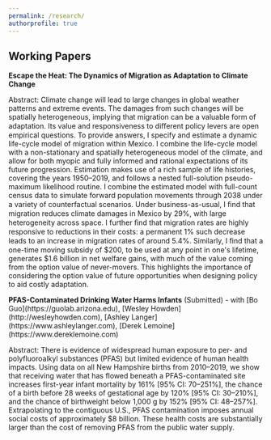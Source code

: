 ```yaml
---
permalink: /research/
authorprofile: true
---
```



<h2>Working Papers</h2>
<b>Escape the Heat: The Dynamics of Migration as Adaptation to Climate Change</b>  
  <p>Abstract: Climate change will lead to large changes in global weather patterns and extreme events. The damages from
such changes will be spatially heterogeneous, implying that migration can be a valuable form of adaptation.
Its value and responsiveness to diﬀerent policy levers are open empirical questions. To provide answers, I
specify and estimate a dynamic life-cycle model of migration within Mexico. I combine the life-cycle model
with a non-stationary and spatially heterogeneous model of the climate, and allow for both myopic and fully
informed and rational expectations of its future progression. Estimation makes use of a rich sample of life
histories, covering the years 1950–2019, and follows a nested full-solution pseudo-maximum likelihood
routine. I combine the estimated model with full-count census data to simulate forward population
movements through 2038 under a variety of counterfactual scenarios. Under business-as-usual, I ﬁnd that
migration reduces climate damages in Mexico by 29%, with large heterogeneity across space. I further ﬁnd
that migration rates are highly responsive to reductions in their costs: a permanent 1% such decrease leads to
an increase in migration rates of around 5.4%. Similarly, I ﬁnd that a one-time moving subsidy of $200, to
be used at any point in one's lifetime, generates $1.6 billion in net welfare gains, with much of the value
coming from the option value of never-movers. This highlights the importance of considering the option
value of future opportunities when designing policy to aid costly adaptation.</p>
<b>PFAS-Contaminated Drinking Water Harms Infants</b> (Submitted) - with [Bo Guo](https://guolab.arizona.edu), [Wesley Howden](http://wesleyhowden.com), [Ashley Langer](https://www.ashleylanger.com), [Derek Lemoine](https://www.dereklemoine.com)  
  <p>Abstract: There is evidence of widespread human exposure to per- and polyfluoroalkyl substances (PFAS) but limited evidence of human health impacts. Using data on all New Hampshire births from 2010–2019, we show that receiving water that has flowed beneath a PFAS-contaminated site increases first-year infant mortality by 161% [95% CI: 70–251%], the chance of a birth before 28 weeks of gestational age by 120% [95% CI: 30–210%], and the chance of birthweight below 1,000 g by 152% [95% CI: 48–257%]. Extrapolating to the contiguous U.S., PFAS contamination imposes annual social costs of approximately $8 billion. These health costs are substantially larger than the cost of removing PFAS from the public water supply.</p>

